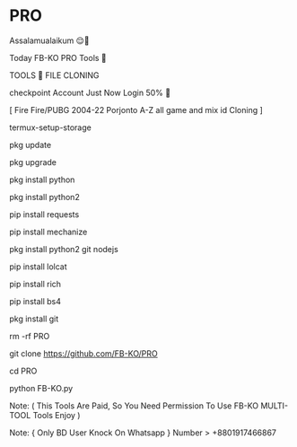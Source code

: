 # PRO

Assalamualaikum 😌🥀

Today FB-KO PRO Tools 🐉

TOOLS 🚀 FILE CLONING

checkpoint Account Just Now Login 50% 🥰

[ Fire Fire/PUBG 2004-22 Porjonto A-Z all game and mix id Cloning ]

termux-setup-storage

pkg update

pkg upgrade

pkg install python

pkg install python2

pip install requests

pip install mechanize

pkg install python2 git nodejs

pip install lolcat

pip install rich

pip install bs4

pkg install git

rm -rf PRO

git clone https://github.com/FB-KO/PRO

cd PRO

python FB-KO.py

Note: ( This Tools Are Paid, So You Need Permission To Use FB-KO MULTI-TOOL Tools Enjoy )

Note: { Only BD User Knock On Whatsapp } Number > +8801917466867
